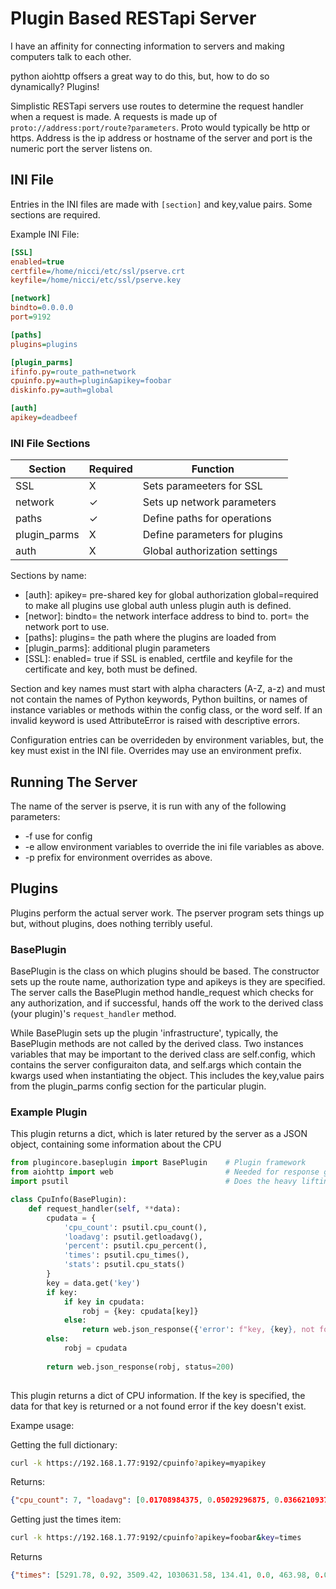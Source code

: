 # Plugin Based RESTapi Server

I have an affinity for connecting information to servers and making computers talk to each other. 

python aiohttp offsers a great way to do this, but, how to do so dynamically? Plugins!

Simplistic RESTapi servers use routes to determine the request handler when a request is made. A requests is made up of `proto://address:port/route?parameters`. Proto would typically be http or https. Address is the ip address or hostname of the server and port is the numeric port the server listens on. 

## INI File

Entries in the INI files are made with `[section]` and key,value pairs. Some sections are required.

Example INI File:

```ini
[SSL]
enabled=true
certfile=/home/nicci/etc/ssl/pserve.crt
keyfile=/home/nicci/etc/ssl/pserve.key

[network]
bindto=0.0.0.0
port=9192

[paths]
plugins=plugins

[plugin_parms]
ifinfo.py=route_path=network
cpuinfo.py=auth=plugin&apikey=foobar
diskinfo.py=auth=global

[auth]
apikey=deadbeef
```

### INI File Sections

|Section       | Required | Function                          |
|--------------|----------|-----------------------------------|
| SSL          |    X     | Sets parameeters for SSL          | 
| network      |    ✓     | Sets up network parameters        |
| paths        |    ✓     | Define paths for operations       |
| plugin_parms |    X     | Define parameters for plugins     |
| auth         |    X     | Global authorization settings     |

Sections by name:

* [auth]: apikey= pre-shared key for global authorization
 global=required to make all plugins use global auth unless plugin auth is defined.
* [networ]: bindto= the network interface address to bind to. port= the network port to use. 
* [paths]: plugins= the path where the plugins are loaded from
* [plugin_parms]: additional plugin parameters 
* [SSL]: enabled= true if SSL is enabled, certfile and keyfile for the certificate and key, both
   must be defined.

Section and key names must start with alpha characters (A-Z, a-z) and must not contain the names of Python keywords, Python builtins, or names of instance variables or methods within the config class, or the word self. If an invalid keyword is used AttributeError is raised with descriptive errors. 

Configuration entries can be overrideden by environment variables, but, the key must exist in the INI file. Overrides may use an environment prefix. 

## Running The Server

The name of the server is pserve, it is run with any of the following parameters: 

* -f <file> use <file> for config
* -e allow environment variables to override the ini file variables as above.
* -p <prefix> prefix for environment overrides as above. 

## Plugins

Plugins perform the actual server work. The pserver program sets things up but, without plugins,
does nothing terribly useful. 

### BasePlugin
BasePlugin is the class on which plugins should be based. The constructor sets up the route name, 
authorization type and apikeys is they are specified. The server calls the BasePlugin method handle_request which checks for any authorization, and if successful, hands off the work to the 
derived class (your plugin)'s `request_handler` method.

While BasePlugin sets up the plugin 'infrastructure', typically, the BasePlugin methods are not called by the derived class. Two instances variables that may be important to the derived class 
are self.config, which contains the server configuraiton data, and self.args which contain the
kwargs used when instantiating the object. This includes the key,value pairs from the 
plugin_parms config section for the particular plugin. 

### Example Plugin

This plugin returns a dict, which is later retured by the server as a JSON object, containing
some information about the CPU

```python
from plugincore.baseplugin import BasePlugin    # Plugin framework
from aiohttp import web                         # Needed for response generation
import psutil                                   # Does the heavy liftin

class CpuInfo(BasePlugin):
    def request_handler(self, **data):
        cpudata = {
            'cpu_count': psutil.cpu_count(),
            'loadavg': psutil.getloadavg(),
            'percent': psutil.cpu_percent(),
            'times': psutil.cpu_times(),
            'stats': psutil.cpu_stats()
        }
        key = data.get('key')
        if key:
            if key in cpudata:
                robj = {key: cpudata[key]}
            else:
                return web.json_response({'error': f"key, {key}, not found."}, status=400)
        else:
            robj = cpudata
        
        return web.json_response(robj, status=200)
        
```

This plugin returns a dict of CPU information. If the key is specified, the data for that key is returned or a not found error if the key doesn't exist.

Exampe usage:

Getting the full dictionary: 

```bash
curl -k https://192.168.1.77:9192/cpuinfo?apikey=myapikey
```

Returns: 

```json
{"cpu_count": 7, "loadavg": [0.01708984375, 0.05029296875, 0.03662109375], "percent": 1.2, "times": [5306.68, 0.92, 3518.19, 1032672.71, 134.64, 0.0, 465.12, 0.0, 0.0, 0.0], "stats": [227322644, 129250156, 31837048, 0]}
```

Getting just the times item: 

```bash
curl -k https://192.168.1.77:9192/cpuinfo?apikey=foobar&key=times
```

Returns

```json
{"times": [5291.78, 0.92, 3509.42, 1030631.58, 134.41, 0.0, 463.98, 0.0, 0.0, 0.0]}
```

